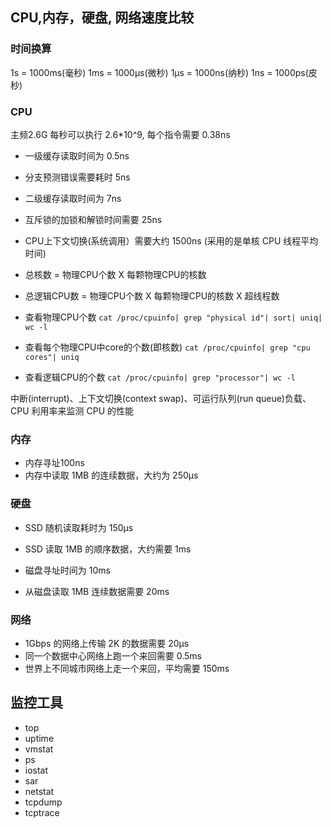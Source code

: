 ## CPU,内存，硬盘, 网络速度比较

### 时间换算

1s = 1000ms(毫秒)
1ms = 1000μs(微秒)
1μs = 1000ns(纳秒)
1ns = 1000ps(皮秒)

### CPU

主频2.6G 每秒可以执行 2.6*10^9, 每个指令需要 0.38ns

- 一级缓存读取时间为 0.5ns
- 分支预测错误需要耗时 5ns
- 二级缓存读取时间为 7ns
- 互斥锁的加锁和解锁时间需要 25ns
- CPU上下文切换(系统调用）需要大约 1500ns (采用的是单核 CPU 线程平均时间)

- 总核数 = 物理CPU个数 X 每颗物理CPU的核数 
- 总逻辑CPU数 = 物理CPU个数 X 每颗物理CPU的核数 X 超线程数

- 查看物理CPU个数 `cat /proc/cpuinfo| grep "physical id"| sort| uniq| wc -l`

- 查看每个物理CPU中core的个数(即核数) `cat /proc/cpuinfo| grep "cpu cores"| uniq`

- 查看逻辑CPU的个数 `cat /proc/cpuinfo| grep "processor"| wc -l`

中断(interrupt)、上下文切换(context swap)、可运行队列(run queue)负载、CPU 利用率来监测 CPU 的性能

### 内存

- 内存寻址100ns
- 内存中读取 1MB 的连续数据，大约为 250μs

### 硬盘

- SSD 随机读取耗时为 150μs
- SSD 读取 1MB 的顺序数据，大约需要 1ms

- 磁盘寻址时间为 10ms
- 从磁盘读取 1MB 连续数据需要 20ms

### 网络

- 1Gbps 的网络上传输 2K 的数据需要 20μs
- 同一个数据中心网络上跑一个来回需要 0.5ms
- 世界上不同城市网络上走一个来回，平均需要 150ms

## 监控工具

- top
- uptime
- vmstat
- ps
- iostat
- sar
- netstat
- tcpdump
- tcptrace
